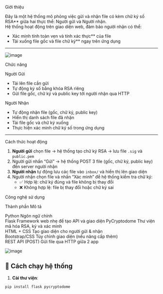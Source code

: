 Giới thiệu

Đây là một hệ thống mô phỏng việc gửi và nhận file có kèm chữ ký số RSA** giữa hai thực thể: Người gửi và Người nhận.  
Hệ thống hoạt động trên giao diện web, đảm bảo người nhận có thể:
- Xác minh tính toàn vẹn và tính xác thực** của file
- Tải xuống file gốc và file chữ ký** ngay trên ứng dụng

---
![image](https://github.com/user-attachments/assets/06b48fdc-5c48-492a-ba9b-fc3f998e07c3)

Chức năng

Người Gửi
- Tải lên file cần gửi
- Tự động ký số bằng khóa RSA riêng
- Gửi file gốc, chữ ký và public key tới người nhận qua HTTP

 Người Nhận
- Tự động nhận file (gốc, chữ ký, public key)
- Hiển thị danh sách file đã nhận
- Tải file gốc và chữ ký xuống
- Thực hiện xác minh chữ ký số trong ứng dụng

---

Cách thức hoạt động

1. **Người gửi** chọn file → hệ thống tạo chữ ký RSA → lưu file `.sig` và `public.pem`
2. Người gửi nhấn “Gửi” → hệ thống POST 3 file (gốc, chữ ký, public key) đến server người nhận
3. **Người nhận** tự động lưu các file vào `inbox/` và hiển thị lên giao diện
4. Người nhận chọn file và nhấn “Xác minh” để hệ thống kiểm tra chữ ký:
   - ✅ Hợp lệ: chữ ký đúng và file không bị thay đổi
   - ❌ Không hợp lệ: file bị thay đổi hoặc chữ ký sai

Công nghệ sử dụng

Thành phần       Mô tả                                      

 Python           Ngôn ngữ chính                             
 Flask            Framework web nhẹ để tạo API và giao diện 
 PyCryptodome     Thư viện mã hóa RSA, ký và xác minh       
 HTML + CSS       Tạo giao diện cho người gửi & nhận        
 Bootstrap/CSS    Tùy chỉnh giao diện (nếu nâng cấp thêm)   
 REST API (POST)  Gửi file qua HTTP giữa 2 app               

![image](https://github.com/user-attachments/assets/59e73d14-b8b6-4503-9641-d1550e32f8e5)

## 🚀 Cách chạy hệ thống

1. **Cài thư viện**:

```bash
pip install flask pycryptodome
